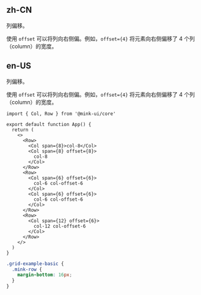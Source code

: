 ## zh-CN

列偏移。

使用 `offset` 可以将列向右侧偏。例如，`offset={4}` 将元素向右侧偏移了 4 个列（column）的宽度。

## en-US

列偏移。

使用 `offset` 可以将列向右侧偏。例如，`offset={4}` 将元素向右侧偏移了 4 个列（column）的宽度。

```tsx
import { Col, Row } from '@mink-ui/core'

export default function App() {
  return (
    <>
      <Row>
        <Col span={8}>col-8</Col>
        <Col span={8} offset={8}>
          col-8
        </Col>
      </Row>
      <Row>
        <Col span={6} offset={6}>
          col-6 col-offset-6
        </Col>
        <Col span={6} offset={6}>
          col-6 col-offset-6
        </Col>
      </Row>
      <Row>
        <Col span={12} offset={6}>
          col-12 col-offset-6
        </Col>
      </Row>
    </>
  )
}
```

```scss
.grid-example-basic {
  .mink-row {
    margin-bottom: 16px;
  }
}
```

